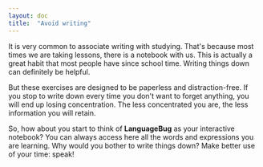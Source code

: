```yaml
---
layout: doc
title:  "Avoid writing"
---
```

It is very common to associate writing with studying. That's because most times we are taking lessons, there is a notebook with us. This is actually a great habit that most people have since school time. Writing things down can definitely be helpful.

But these exercises are designed to be paperless and distraction-free. If you stop to write down every time you don't want to forget anything, you will end up losing concentration. The less concentrated you are, the less information you will retain.

So, how about you start to think of **LanguageBug** as your interactive notebook? You can always access here all the words and expressions you are learning. Why would you bother to write things down? Make better use of your time: speak!